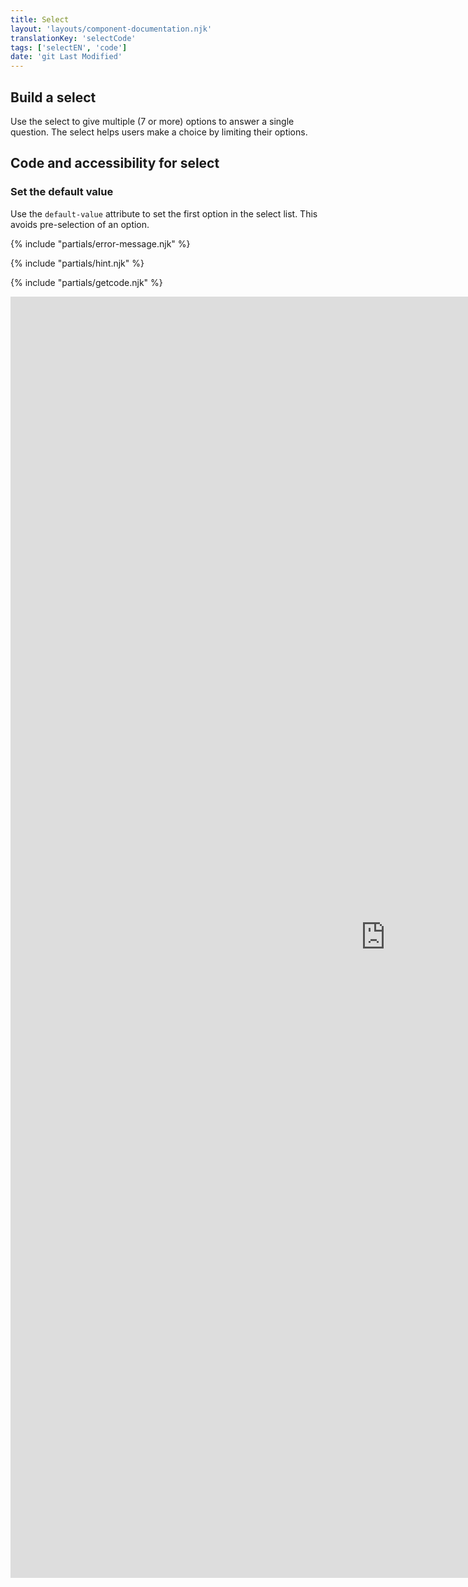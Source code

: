 ```yaml
---
title: Select
layout: 'layouts/component-documentation.njk'
translationKey: 'selectCode'
tags: ['selectEN', 'code']
date: 'git Last Modified'
---
```


## Build a select

Use the select to give multiple (7 or more) options to answer a single question. The select helps users make a choice by limiting their options.

## Code and accessibility for select

### Set the default value

Use the `default-value` attribute to set the first option in the select list. This avoids pre-selection of an option.

{% include "partials/error-message.njk" %}

{% include "partials/hint.njk" %}

{% include "partials/getcode.njk" %}

<iframe
  title="Overview of gcds-select properties and events."
  src="https://cds-snc.github.io/gcds-components/iframe.html?viewMode=docs&demo=true&singleStory=true&id=components-select--events-properties"
  width="1200"
  height="2050"
  style="display: block; margin: 0 auto;"
  frameBorder="0"
  allow="clipboard-write"
></iframe>
